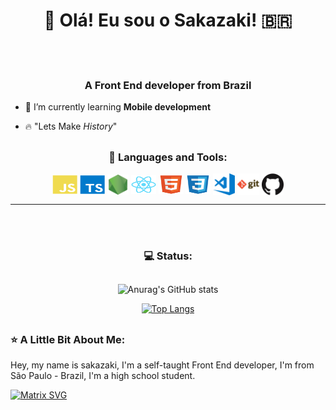<h1 align="center"> 👋 Olá! Eu sou o Sakazaki! 🇧🇷</h1>

<br></br>


<h3 align="center">A Front End developer from Brazil</h3>


- 🌱 I’m currently learning **Mobile development**

- 🔥 "Lets Make *History*"

##


  <h3 align="center">🚀 Languages and Tools:</h3> 
<div style="display: inline_block" align="center">
  <img 
    align="center" 
    alt="Joao-Js" 
    height="30" 
    width="40" 
    src="https://raw.githubusercontent.com/devicons/devicon/master/icons/javascript/javascript-plain.svg"
  />
  <img 
    align="center" 
    alt="Rafa-Ts" 
    height="30" 
    width="40" 
    src="https://raw.githubusercontent.com/devicons/devicon/master/icons/typescript/typescript-plain.svg"
  />
  <img 
    align="center" 
    alt="Rafa-Js" 
    height="32" 
    width="34" 
    src="https://raw.githubusercontent.com/github/explore/80688e429a7d4ef2fca1e82350fe8e3517d3494d/topics/nodejs/nodejs.png"
  />
  <img 
    align="center" 
    alt="Joao-React" 
    height="30" 
    width="40" 
    src="https://raw.githubusercontent.com/devicons/devicon/master/icons/react/react-original.svg"
  />
  <img 
    align="center" 
    alt="Joao-HTML" 
    height="30" 
    width="40" 
    src="https://raw.githubusercontent.com/devicons/devicon/master/icons/html5/html5-original.svg"
  />
  <img 
    align="center" 
    alt="Joao-CSS" 
    height="30" 
    width="40" 
    src="https://raw.githubusercontent.com/devicons/devicon/master/icons/css3/css3-original.svg"
  />
<img align="center" alt="Visual Studio Code" width="35px" src="https://raw.githubusercontent.com/github/explore/80688e429a7d4ef2fca1e82350fe8e3517d3494d/topics/visual-studio-code/visual-studio-code.png" />
<img align="center" alt="Git" width="35px" src="https://raw.githubusercontent.com/github/explore/80688e429a7d4ef2fca1e82350fe8e3517d3494d/topics/git/git.png" />
<img align="center" alt="GitHub" width="35px" src="https://raw.githubusercontent.com/github/explore/78df643247d429f6cc873026c0622819ad797942/topics/github/github.png" />
</div>

---

<br></br>
<h3 align="center"> 💻 Status:<h3>
 
 ##
 <div align="center">
  
![Anurag's GitHub stats](https://github-readme-stats.vercel.app/api?username=DevSakazaki&theme=dark&show_icons=true)

[![Top Langs](https://github-readme-stats.vercel.app/api/top-langs/?username=DevSakazaki&theme=dark)](https://github.com/anuraghazra/github-readme-stats)
                                 </div>

##
  
### ⭐ A Little Bit About Me:
  
  <p>
    Hey, my name is sakazaki, I'm a self-taught Front End developer, I'm from São Paulo - Brazil, I'm a high school student.
  </p>
  
 
[![Matrix SVG](https://raw.githubusercontent.com/rodrigograca31/rodrigograca31/master/matrix.svg)](https://www.youtube.com/watch?v=SDkAGkd4NLc) 

